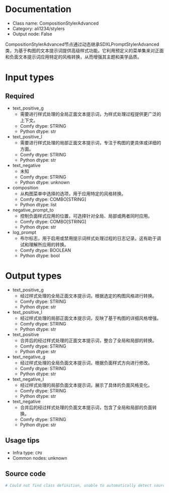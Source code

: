 
# Documentation
- Class name: CompositionStylerAdvanced
- Category: ali1234/stylers
- Output node: False

CompositionStylerAdvanced节点通过动态继承SDXLPromptStylerAdvanced类，为基于构图的文本提示词提供高级样式功能。它利用预定义的菜单集来对正面和负面文本提示词应用特定的风格转换，从而增强其主题和美学品质。

# Input types
## Required
- text_positive_g
    - 需要进行样式处理的全局正面文本提示词，为样式处理过程提供更广泛的上下文。
    - Comfy dtype: STRING
    - Python dtype: str
- text_positive_l
    - 需要进行样式处理的局部正面文本提示词，专注于构图的更具体或详细的方面。
    - Comfy dtype: STRING
    - Python dtype: str
- text_negative
    - 未知
    - Comfy dtype: STRING
    - Python dtype: unknown
- composition
    - 从构图菜单中选择的选项，用于应用特定的风格转换。
    - Comfy dtype: COMBO[STRING]
    - Python dtype: list
- negative_prompt_to
    - 控制负面样式应用的位置，可选择针对全局、局部或两者同时应用。
    - Comfy dtype: COMBO[STRING]
    - Python dtype: str
- log_prompt
    - 布尔标志，用于启用或禁用提示词样式处理过程的日志记录。这有助于调试和理解所应用的转换。
    - Comfy dtype: BOOLEAN
    - Python dtype: bool

# Output types
- text_positive_g
    - 经过样式处理的全局正面文本提示词，根据选定的构图风格进行转换。
    - Comfy dtype: STRING
    - Python dtype: str
- text_positive_l
    - 经过样式处理的局部正面文本提示词，反映了基于构图的详细风格增强。
    - Comfy dtype: STRING
    - Python dtype: str
- text_positive
    - 合并后的经过样式处理的正面文本提示词，整合了全局和局部的转换。
    - Comfy dtype: STRING
    - Python dtype: str
- text_negative_g
    - 经过样式处理的全局负面文本提示词，根据负面样式方向进行修改。
    - Comfy dtype: STRING
    - Python dtype: str
- text_negative_l
    - 经过样式处理的局部负面文本提示词，展示了具体的负面风格变化。
    - Comfy dtype: STRING
    - Python dtype: str
- text_negative
    - 合并后的经过样式处理的负面文本提示词，包含了全局和局部的负面转换。
    - Comfy dtype: STRING
    - Python dtype: str


## Usage tips
- Infra type: `CPU`
- Common nodes: unknown


## Source code
```python
# Could not find class definition, unable to automatically detect source code
```
